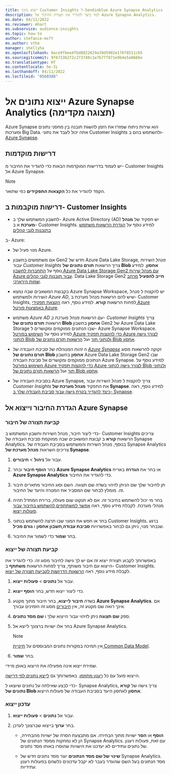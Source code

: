 ```yaml
---
title: ייצוא נתוני Customer Insights ל-Sendinblue Azure Synapse Analytics
description: למד כיצד להגדיר את תצורת החיבור אל Azure Synapse Analytics.
ms.date: 04/11/2022
ms.reviewer: mhart
ms.subservice: audience-insights
ms.topic: how-to
author: stefanie-msft
ms.author: sthe
manager: shellyha
ms.openlocfilehash: 8ace9fbee4fbd8822629a39d5902e176f8511cb5
ms.sourcegitcommit: 9f6733b2f2c273748c1e7b77f871e9b4e5a8666e
ms.translationtype: HT
ms.contentlocale: he-IL
ms.lasthandoff: 04/11/2022
ms.locfileid: "8560388"
---
```

# <a name="export-data-to-azure-synapse-analytics-preview"></a>ייצוא נתונים אל Azure Synapse Analytics ‏(תצוגה מקדימה)

Azure Synapse הוא שירות ניתוח שמזרז את הזמן להשגת תובנה בין מחסני נתונים ומערכות Big Data. אתה יכול לעבד את נתוני Customer Insights ולהשתמש בהם ב- [Azure Synapse](/azure/synapse-analytics/overview-what-is).

## <a name="prerequisites"></a>דרישות מוקדמות

יש לעמוד בדרישות המוקדמות הבאות כדי להגדיר את החיבור מ- Customer Insights אל Azure Synapse.

> [!NOTE]
> הקפד להגדיר את כל **הקצאות התפקידים** כפי שתואר.  

## <a name="prerequisites-in-customer-insights"></a>דרישות מוקבמות ב- Customer Insights

* לחשבון המשתמש שלך ב- Azure Active Directory ‏(AD) יש תפקיד של **מנהל מערכת** א ב- Customer Insights. למידע נוסף על [הגדרת הרשאות משתמש בתובנות לגבי קהלים‬](permissions.md#assign-roles-and-permissions)

ב- Azure: 

- מנוי פעיל של Azure.

- אם משתמשים בחשבון Gen2 חדש של Azure Data Lake Storage, *מנהל השירות עבור Customer Insights* צריך הרשאות **תורם נתונים של Blob אחסון**. למידע נוסף על [התחברות לחשבון Azure Data Lake Storage ‏Gen2 עם מנהל שירות Azure עבור תובנות לגבי קהלים](connect-service-principal.md). Data Lake Storage Gen2 **חייב להפעיל** [מרחב שמות הירארכי](/azure/storage/blobs/data-lake-storage-namespace).

- בקבוצת המשאבים שבה נמצא Azure Synapse Workspace, יש להקצות ל *מנהל השירות* ולמשתמש *Azure AD*, שיש להם הרשאות מנהל מערכת ב- Customer Insights, לפחות הרשאות **קורא**. למידע נוסף, ראה [הקצאת תפקידי Azure באמצעות פורטל Azure](/azure/role-based-access-control/role-assignments-portal).

- משתמש *Azure AD עם הרשאות מנהל מערכת ב- Customer Insights* צריך הרשאות **תורם נתונים של Blob אחסון** בחשבון Gen2 של Azure Data Lake Storage שבו הנתונים ממוקמים ומקושרים ל- Azure Synapse Workspace. למידע נוסף על [השימוש בפורטל Azure כדי להקצות תפקיד Azure לצורך גישה לנתוני Blob ולנתוני תור](/azure/storage/common/storage-auth-aad-rbac-portal) ועל [הרשאות תורם נתונים של Blob אחסון](/azure/role-based-access-control/built-in-roles#storage-blob-data-contributor).

- ה *זהות המנוהלת של סביבת העבודה של [Azure Synapse](/azure/synapse-analytics/security/synapse-workspace-managed-identity)* זקוקה להרשאות מסוג **תורם נתונים של Blob אחסון** בחשבון Azure Data Lake Storage  Gen2 שבו הנתונים ממוקמים ומקושרים אל סביבת העבודה Azure Synapse. למידע נוסף על [השימוש בפורטל Azure כדי להקצות תפקיד Azure לצורך גישה לנתוני Blob ולנתוני תור](/azure/storage/common/storage-auth-aad-rbac-portal) ועל [הרשאות תורם נתונים של Blob אחסון](/azure/role-based-access-control/built-in-roles#storage-blob-data-contributor).

- בסביבת העבודה של Azure Synapse, צריך להקצות ל *מנהל השירות עבור Customer Insights* את התפקיד **מנהל מערכת של Synapse**. למידע נוסף, ראה [כיצד להגדיר בקרת גישה עבור סביבת העבודה שלך ב- Synapse](/azure/synapse-analytics/security/how-to-set-up-access-control).

## <a name="set-up-the-connection-and-export-to-azure-synapse"></a>הגדרת החיבור וייצוא אל Azure Synapse

### <a name="configure-a-connection"></a>קביעת תצורה של חיבור

כדי ליצור חיבור, מנהל השירות וחשבון המשתמש ב- Customer Insights צריכים הרשאות **קורא** ב *קבוצת המשאבים* שבה ממוקמת סביבת העבודה של Synapse Analytics. בנוסף, מנהל השירות והמשתמש בסביבת העבודה של Synapse Analytics צריכים השראות **מנהל מערכת של Synapse**. 

1. עבור אל **ניהול** > **חיבורים**.

1. בחר **הוסף חיבור** ובחר **Azure Synapse Analytics** או בחר את **הגדרה** באריח **Azure Synapse Analytics** כדי להגדיר את החיבור.

1. תן לחיבור שלך שם הניתן לזיהוי בשדה שם תצוגה. השם וסוג החיבור מתארים חיבור זה. מומלץ לבחור שם המסביר את המטרה והיעד של החיבור.

1. בחר מי יכול להשתמש בחיבור זה. אם לא תנקוט שום פעולה, ברירת המחדל תהיה מנהלי מערכת. לקבלת מידע נוסף, ראה [אפשר למשתתפים להשתמש בחיבור עבור פעולות ייצוא](connections.md#allow-contributors-to-use-a-connection-for-exports).

1. בחר או חפש את המנוי שבו תרצה להשתמש בנתוני Customer Insights. ברגע שנבחר מנוי, ניתן גם לבחור באפשרויות **סביבת עבודה**,**חשבון אחסון** ו **גורם מכיל**.

1. בחר **שמור** כדי לשמור את החיבור.

### <a name="configure-an-export"></a>קביעת תצורה של ייצוא

באפשרותך לקבוע תצורת ייצוא זה אם יש לך גישה לחיבור מסוג זה. כדי להגדיר את הייצוא עם חיבור משותף, צריך לפחות הרשאות **משתתף** ב- Customer Insights. לקבלת מידע נוסף, ראה [הרשאות הדרושות לקביעת תצורה של ייצוא](export-destinations.md#set-up-a-new-export).

1. עבור אל **נתונים** > **פעולות ייצוא**.

1. כדי ליצור ייצוא חדש, בחר **הוסף ייצוא**.

1. בשדה **חיבור לייצוא**, בחר חיבור מתוך מקטע **Azure Synapse Analytics**. אם אינך רואה שם מקטע זה, אין [חיבורים](connections.md) מסוג זה הזמינים עבורך.

1. ספק **שם תצוגה** ניתן לזיהוי עבור הייצוא שלך ו **שם מסד נתונים**.

1. בחר אלו ישויות ברצונך לייצא אל Azure Synapse Analytics.
   > [!NOTE]
   > אין תמיכה במקורות נתונים המבוססים על  [תיקיית Common Data Model](connect-common-data-model.md).

2. בחר **שמור**.

שמירת ייצוא אינה מפעילה את הייצוא באופן מיידי.

הייצוא פועל עם כל [רענון מתוזמן](system.md#schedule-tab). באפשרותך גם [לייצא נתונים לפי דרישה](export-destinations.md#run-exports-on-demand).

כדי לבצע שאילתה על נתונים שיוצאו ל- Synapse Analytics, צריך גישה של **קורא נתונים של Blob אחסון** לאחסון היעד בסביבת העבודה של פעולות הייצוא. 

### <a name="update-an-export"></a>עדכון ייצוא

1. עבור אל **נתונים** > **פעולות ייצוא**.

1. בחר **ערוך** בייצוא שברצונך לעדכן.

   - **הוסף** או **הסר** ישויות מתוך הבחירה. אם מתבצעת הסרה של ישויות מהבחירה, הן לא נמחקות ממסד הנתונים של Synapse Analytics. עם זאת, פעולות רענון של נתונים עתידיים לא יעדכנו את הישויות שהוסרו באותו מסד נתונים.

   - **שינוי של שם מסד הנתונים** יוצר מסד נתונים חדש של Synapse Analytics. מסד הנתונים בעל השם שהוגדר בעבר לא יקבל עדכונים כלשהם בפעולות רענון עתידיות.
